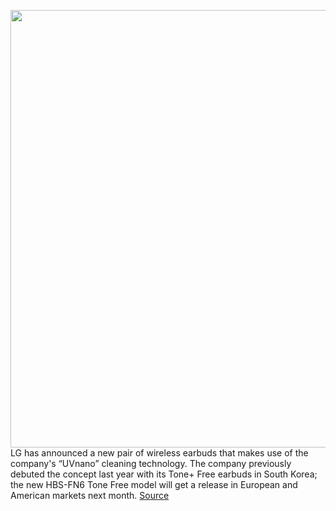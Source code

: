 <img src='https://cdn.vox-cdn.com/thumbor/xcTOvW-fmq0dwOjvjarxeiijPuA=/0x0:669x446/1200x800/filters:focal(282x170:388x276)/cdn.vox-cdn.com/uploads/chorus_image/image/66979352/Untitled_2.0.jpg' width='700px' /><br/>
LG has announced a new pair of wireless earbuds that makes use of the company's “UVnano” cleaning technology. The company previously debuted the concept last year with its Tone+ Free earbuds in South Korea; the new HBS-FN6 Tone Free model will get a release in European and American markets next month.
<a href='https://www.theverge.com/2020/6/25/21302783/lg-tone-free-anti-bacterial-uv-earbuds'> Source <a/>